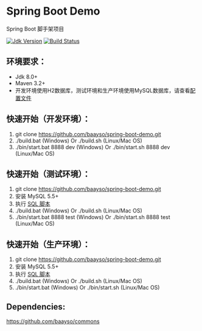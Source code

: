 # Spring Boot Demo  
Spring Boot 脚手架项目

[![Jdk Version](https://img.shields.io/badge/JDK-1.8+-green.svg)](https://www.oracle.com/technetwork/java/javase/downloads/index.html)
[![Build Status](https://travis-ci.org/baayso/spring-boot-demo.svg?branch=master)](https://travis-ci.org/baayso/spring-boot-demo)

## 环境要求：
* Jdk 8.0+
* Maven 3.2+
* 开发环境使用H2数据库，测试环境和生产环境使用MySQL数据库，请查看[配置文件](https://github.com/baayso/spring-boot-demo/tree/master/src/main/resources/config)

## 快速开始（开发环境）：
1. git clone https://github.com/baayso/spring-boot-demo.git
2. ./build.bat (Windows) Or ./build.sh (Linux/Mac OS)
3. ./bin/start.bat 8888 dev (Windows) Or ./bin/start.sh 8888 dev (Linux/Mac OS)

## 快速开始（测试环境）：
1. git clone https://github.com/baayso/spring-boot-demo.git
2. 安装 MySQL 5.5+
3. 执行 [SQL 脚本](https://github.com/baayso/spring-boot-demo/blob/master/sql/springbootdemo.sql)
4. ./build.bat (Windows) Or ./build.sh (Linux/Mac OS)
5. ./bin/start.bat 8888 test (Windows) Or ./bin/start.sh 8888 test (Linux/Mac OS)

## 快速开始（生产环境）：
1. git clone https://github.com/baayso/spring-boot-demo.git
2. 安装 MySQL 5.5+
3. 执行 [SQL 脚本](https://github.com/baayso/spring-boot-demo/blob/master/sql/springbootdemo.sql)
4. ./build.bat (Windows) Or ./build.sh (Linux/Mac OS)
5. ./bin/start.bat (Windows) Or ./bin/start.sh (Linux/Mac OS)

## Dependencies:
https://github.com/baayso/commons  
